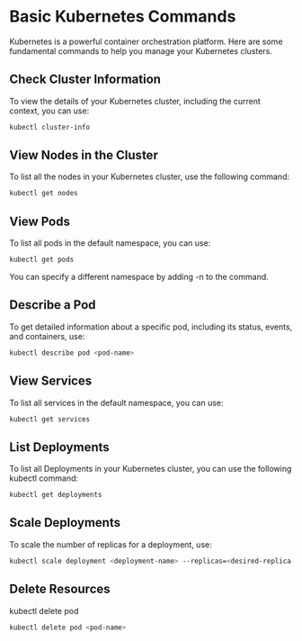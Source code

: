 # Basic Kubernetes Commands

Kubernetes is a powerful container orchestration platform. Here are some fundamental commands to help you manage your Kubernetes clusters.

## Check Cluster Information

To view the details of your Kubernetes cluster, including the current context, you can use:

```bash
kubectl cluster-info
```

## View Nodes in the Cluster

To list all the nodes in your Kubernetes cluster, use the following command:

```bash
kubectl get nodes
```

## View Pods

To list all pods in the default namespace, you can use:

```bash
kubectl get pods
```
You can specify a different namespace by adding -n <namespace> to the command.

## Describe a Pod

To get detailed information about a specific pod, including its status, events, and containers, use:

```bash
kubectl describe pod <pod-name>
```

## View Services
To list all services in the default namespace, you can use:

```bash
kubectl get services
```

## List Deployments

To list all Deployments in your Kubernetes cluster, you can use the following kubectl command:

```bash
kubectl get deployments
```

## Scale Deployments

To scale the number of replicas for a deployment, use:

```bash
kubectl scale deployment <deployment-name> --replicas=<desired-replica-count>
```

## Delete Resources

kubectl delete pod <pod-name>

```bash
kubectl delete pod <pod-name>
```